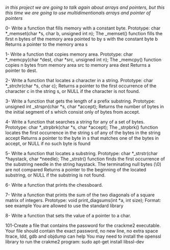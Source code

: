 *in this project we are going to talk again about arrays and pointers, but this
this time we are going to use multidimentionals arrays and pointer of pointers*

0- Write a function that fills memory with a constant byte.
Prototype: char *_memset(char *s, char b, unsigned int n);
The _memset() function fills the first n bytes of the memory area pointed to by s with the constant byte b
Returns a pointer to the memory area s

1- Write a function that copies memory area.
Prototype: char *_memcpy(char *dest, char *src, unsigned int n);
The _memcpy() function copies n bytes from memory area src to memory area dest
Returns a pointer to dest.

2- Write a function that locates a character in a string.
Prototype: char *_strchr(char *s, char c);
Returns a pointer to the first occurrence of the character c in the
string s, or NULL if the character is not found.

3- Write a function that gets the length of a prefix substring.
Prototype: unsigned int _strspn(char *s, char *accept);
Returns the number of bytes in the initial segment of s
which consist only of bytes from accept.

4- Write a function that searches a string for any of a set of bytes.
Prototype: char *_strpbrk(char *s, char *accept);
The _strpbrk() function locates the first occurrence in the string s of any of the bytes in the string accept
Returns a pointer to the byte in s that matches one of the bytes in accept, or NULL if no such byte is found

5- Write a function that locates a substring.
Prototype: char *_strstr(char *haystack, char *needle);
The _strstr() function finds the first occurrence of the substring needle in the string haystack. The terminating null bytes (\0) are not compared
Returns a pointer to the beginning of the located substring, or NULL if the substring is not found.

6- Write a function that prints the chessboard.

7- Write a function that prints the sum of the two diagonals of a square matrix of integers.
Prototype: void print_diagsums(int *a, int size);
Format: see example
You are allowed to use the standard library

8- Write a function that sets the value of a pointer to a char.

101-Create a file that contains the password for the crackme2 executable.
Your file should contain the exact password, no new line, no extra space
ltrace, ldd, gdb and objdump can help
You may need to install the openssl library to run the crakme2 program: sudo apt-get install libssl-dev
